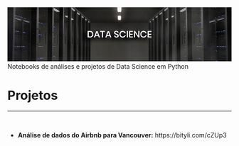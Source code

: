 <img src="img/banner.jpg">
Notebooks de análises e projetos de Data Science em Python
</br>
<h1><b>Projetos</b></h1>
<hr>
</br>
<ul>
  <li><b>Análise de dados do Airbnb para Vancouver:</b> https://bityli.com/cZUp3</li>
</ul>

